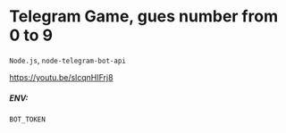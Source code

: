 # Telegram Game, gues number from 0 to 9

`Node.js`, `node-telegram-bot-api`

https://youtu.be/slcqnHIFrj8

##### ENV:

`BOT_TOKEN`
